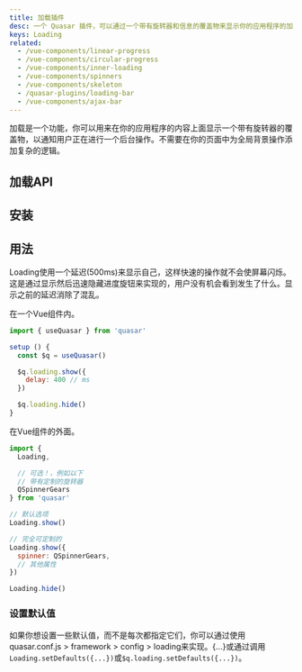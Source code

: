 ```yaml
---
title: 加载插件
desc: 一个 Quasar 插件，可以通过一个带有旋转器和信息的覆盖物来显示你的应用程序的加载状态。
keys: Loading
related:
  - /vue-components/linear-progress
  - /vue-components/circular-progress
  - /vue-components/inner-loading
  - /vue-components/spinners
  - /vue-components/skeleton
  - /quasar-plugins/loading-bar
  - /vue-components/ajax-bar
---
```

加载是一个功能，你可以用来在你的应用程序的内容上面显示一个带有旋转器的覆盖物，以通知用户正在进行一个后台操作。不需要在你的页面中为全局背景操作添加复杂的逻辑。

## 加载API

<doc-api file="Loading" />

## 安装

<doc-installation plugins="Loading" config="Loading" />

## 用法
Loading使用一个延迟(500ms)来显示自己，这样快速的操作就不会使屏幕闪烁。这是通过显示然后迅速隐藏进度旋钮来实现的，用户没有机会看到发生了什么。显示之前的延迟消除了混乱。

在一个Vue组件内。

```js
import { useQuasar } from 'quasar'

setup () {
  const $q = useQuasar()

  $q.loading.show({
    delay: 400 // ms
  })

  $q.loading.hide()
}
```

在Vue组件的外面。

```js
import {
  Loading,

  // 可选！，例如以下
  // 带有定制的旋转器
  QSpinnerGears
} from 'quasar'

// 默认选项
Loading.show()

// 完全可定制的
Loading.show({
  spinner: QSpinnerGears,
  // 其他属性
})

Loading.hide()
```

<doc-example title="默认选项" file="Loading/Default" />

<doc-example title="有消息" file="Loading/WithMessage" />

<doc-example title="使用自定义的盒子" file="Loading/WithBox" />

<doc-example title="有不安全的信息，但经过消毒处理" file="Loading/WithMessageSanitized" />

<doc-example title="定制的" file="Loading/Customized" />

<doc-example title="显示和更改" file="Loading/ShowAndChange" />

### 设置默认值
如果你想设置一些默认值，而不是每次都指定它们，你可以通过使用quasar.conf.js > framework > config > loading来实现。{...}或通过调用`Loading.setDefaults({...})`或`$q.loading.setDefaults({...})`。
